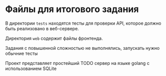 # Файлы для итогового задания

В директории `tests` находятся тесты для проверки API, которое должно быть реализовано в веб-сервере.

Директория `web` содержит файлы фронтенда.

Задания с повышенной сложностью не выполнялись, запускать нужно обычние тесты

Проект представляет простейший TODO сервер на языке golang с использованием SQLite 